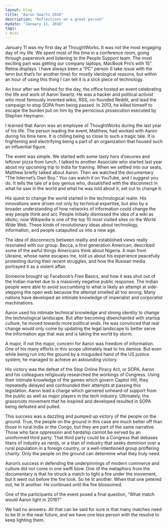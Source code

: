 ```yaml
---
layout: blog
title: "Aaron Swartz 2016"
description: "Reflections on a great person"
mydate: "January 11, 2016"
tags:
- misc
---
```


January 11 was my first day at ThoughtWorks. It was not the most engaging day of my life. We spent most of the time in a conference room, going through paperwork and listening to the People Support team. The most exciting part was getting our company laptops, MacBook Pro’s with 15” Retina displays. I have always been a “PC” person (I take issue with the term but that’s for another time) for mostly ideological reasons, but within an hour of using this thing I can tell it is a slick piece of technology. 

An hour after we finished for the day, the office hosted an event celebrating the life and work of Aaron Swartz. He was a hacker and political activist who most famously invented wikis, RSS, co-founded Reddit, and lead the campaign to stop SOPA from being passed. In 2013, he killed himself to escape the burden put on him by the pernicious prosecution executed by Stephen Heymann. 

I learned that Aaron was an employee of ThoughtWorks during the last year of his life. The person leading the event, Matthew, had worked with Aaron during his time here. It is chilling being so close to such a tragic tale. It is frightening and electrifying being a part of an organization that housed such an influential figure. 

The event was simple. We started with some tasty hors d’oeuvres and leftover pizza from lunch. I talked to another Associate who started last year about my upcoming trip to India for training. When we settled into our seats, Matthew briefly talked about Aaron. Then we watched the documentary “The Internet’s Own Boy.” You can watch it on YouTube, and I suggest you do. It tells the tale of a boy genius who, dissatisfied with the disconnect in what he saw in the world and what he was told about it, set out to change it. 

His quest to change the world started in the technological realm. His innovations were driven not only by technical expertise, but also by a broader understanding of how networks of information could change the way people think and act. People initially dismissed the idea of a wiki as idiotic; now Wikipedia is one of the top 10 most visited sites on the World Wide Web. These kinds of revolutionary ideas about technology, information, and people catapulted us into a new age. 

The idea of disconnects between reality and established views really resonated with our group. Becca, a first generation American, described some of the awful things Americans think about Nigeria. A man from Ukraine, whose name escapes me, told us about his experience peacefully protesting during their recent struggles, and how the Russian media portrayed it as a violent affair. 

Someone brought up Facebook’s Free Basics, and how it was shut out of the Indian market due to a massively negative public response. The Indian people were able to avoid succumbing to what is likely an attempt at side-stepping the open web because the attempt smelled all too wrong. Many nations have developed an intimate knowledge of imperialist and corporatist machinations. 

Aaron used his intimate technical knowledge and strong identity to change the technological landscape. But after becoming disenchanted with startup culture, he moved towards more political ends. He was convinced that real change would only come by updating the legal landscape to better serve the information age that was and is taking the world by storm. 

A major, if not the major, concern for Aaron was freedom of information. One of his many efforts in this scope ultimately lead to his demise. But even while being run into the ground by a misguided hand of the US justice system, he managed to achieve an astounding victory.

His victory was the defeat of the Stop Online Piracy Act, or SOPA. Aaron and his colleagues religiously researched the workings of Congress. Using their intimate knowledge of the games which govern Capitol Hill, they repeatedly delayed and confounded their attempts at passing this legislation. Aaron lead a charge which garnered unheard-of support from the public as well as major players in the tech industry. Ultimately, the grassroots movement that he inspired and developed resulted in SOPA being defeated and pulled.

This success was a dazzling and pumped up victory of the people on the ground. True, the people on the ground in this case are much better off than those in rural India or the Congo, but they are part of the same narrative. Those who face oppression and hardship cannot be served by an uninformed third party. That third party could be a Congress that debases titans of industry as nerds, or a titan of industry that seeks dominion over a rural population in a foreign country, or a well-intentioned group proffering charity. Only the people on the ground can determine what they truly need. 

Aaron’s success in defending the underpinnings of modern commerce and culture did not come in one swift blow. One of the metaphors from the documentary is that he struck a match to light a fire under the movement, but it went out before the fire took. So he lit another. When that one petered out, he lit another. He continued until the fire blossomed.

One of the participants of the event posed a final question, “What match would Aaron light in 2016?”

We had no answers. All that can be said for sure is that many matches need to be lit in the near future, and we have one less person with the resolve to keep lighting them.

